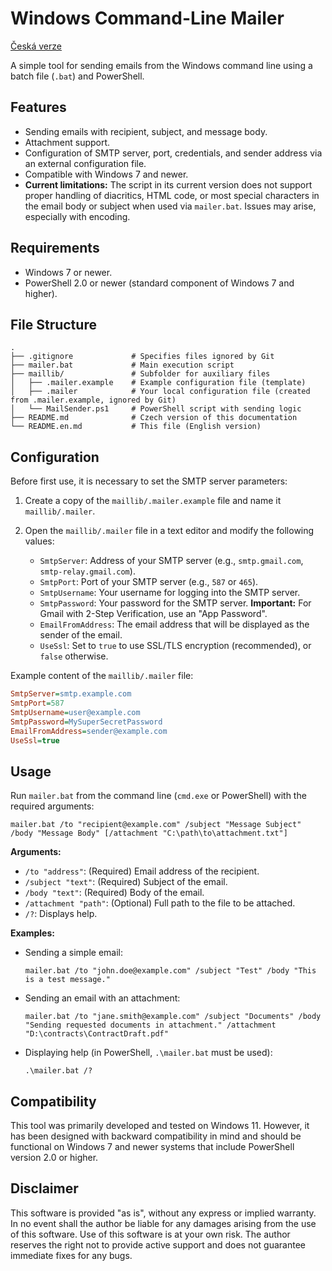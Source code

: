 # Windows Command-Line Mailer

[Česká verze](README.md)

A simple tool for sending emails from the Windows command line using a batch file (`.bat`) and PowerShell.

## Features

*   Sending emails with recipient, subject, and message body.
*   Attachment support.
*   Configuration of SMTP server, port, credentials, and sender address via an external configuration file.
*   Compatible with Windows 7 and newer.
*   **Current limitations:** The script in its current version does not support proper handling of diacritics, HTML code, or most special characters in the email body or subject when used via `mailer.bat`. Issues may arise, especially with encoding.

## Requirements

*   Windows 7 or newer.
*   PowerShell 2.0 or newer (standard component of Windows 7 and higher).

## File Structure

```
.
├── .gitignore             # Specifies files ignored by Git
├── mailer.bat             # Main execution script
├── maillib/               # Subfolder for auxiliary files
│   ├── .mailer.example    # Example configuration file (template)
│   ├── .mailer            # Your local configuration file (created from .mailer.example, ignored by Git)
│   └── MailSender.ps1     # PowerShell script with sending logic
├── README.md              # Czech version of this documentation
└── README.en.md           # This file (English version)
```

## Configuration

Before first use, it is necessary to set the SMTP server parameters:

1.  Create a copy of the `maillib/.mailer.example` file and name it `maillib/.mailer`.
2.  Open the `maillib/.mailer` file in a text editor and modify the following values:

    *   `SmtpServer`: Address of your SMTP server (e.g., `smtp.gmail.com`, `smtp-relay.gmail.com`).
    *   `SmtpPort`: Port of your SMTP server (e.g., `587` or `465`).
    *   `SmtpUsername`: Your username for logging into the SMTP server.
    *   `SmtpPassword`: Your password for the SMTP server. **Important:** For Gmail with 2-Step Verification, use an "App Password".
    *   `EmailFromAddress`: The email address that will be displayed as the sender of the email.
    *   `UseSsl`: Set to `true` to use SSL/TLS encryption (recommended), or `false` otherwise.

Example content of the `maillib/.mailer` file:
```ini
SmtpServer=smtp.example.com
SmtpPort=587
SmtpUsername=user@example.com
SmtpPassword=MySuperSecretPassword
EmailFromAddress=sender@example.com
UseSsl=true
```

## Usage

Run `mailer.bat` from the command line (`cmd.exe` or PowerShell) with the required arguments:

```batch
mailer.bat /to "recipient@example.com" /subject "Message Subject" /body "Message Body" [/attachment "C:\path\to\attachment.txt"]
```

**Arguments:**

*   `/to "address"`: (Required) Email address of the recipient.
*   `/subject "text"`: (Required) Subject of the email.
*   `/body "text"`: (Required) Body of the email.
*   `/attachment "path"`: (Optional) Full path to the file to be attached.
*   `/?`: Displays help.

**Examples:**

*   Sending a simple email:
    ```batch
    mailer.bat /to "john.doe@example.com" /subject "Test" /body "This is a test message."
    ```

*   Sending an email with an attachment:
    ```batch
    mailer.bat /to "jane.smith@example.com" /subject "Documents" /body "Sending requested documents in attachment." /attachment "D:\contracts\ContractDraft.pdf"
    ```

*   Displaying help (in PowerShell, `.\mailer.bat` must be used):
    ```batch
    .\mailer.bat /?
    ```

## Compatibility

This tool was primarily developed and tested on Windows 11. However, it has been designed with backward compatibility in mind and should be functional on Windows 7 and newer systems that include PowerShell version 2.0 or higher.

## Disclaimer

This software is provided "as is", without any express or implied warranty. In no event shall the author be liable for any damages arising from the use of this software. Use of this software is at your own risk. The author reserves the right not to provide active support and does not guarantee immediate fixes for any bugs.
